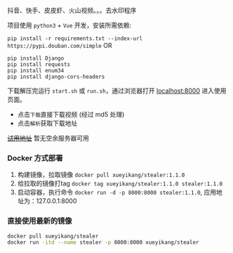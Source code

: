 
抖音、快手、皮皮虾、火山视频。。。去水印程序 

项目使用 `python3` + `Vue` 开发，安装所需依赖:

`pip install -r requirements.txt --index-url https://pypi.douban.com/simple`
OR
```shell script
pip install Django
pip install requests
pip install enum34
pip install django-cors-headers
```

下载解压完运行 `start.sh` 或 `run.sh`，通过浏览器打开 [localhost:8000](http://localhost:8000) 进入使用页面。

- 点击`下载`直接下载视频 (经过 md5 处理)
- 点击`解析`获取下载地址


[~~试用地址~~](http://127.0.0.01:8000/#/) 暂无空余服务器可用 

### Docker 方式部署

1. 构建镜像，拉取镜像 `docker pull xueyikang/stealer:1.1.0`
2. 给拉取的镜像打tag `docker tag xueyikang/stealer:1.1.0 stealer:1.1.0` 
3. 启动容器，执行命令 `docker run -d -p 8000:8000 stealer:1.1.0`, 应用地址为：127.0.0.1:8000


### 直接使用最新的镜像

```bash
docker pull xueyikang/stealer
docker run -itd --name stealer -p 8000:8000 xueyikang/stealer
```

### 
